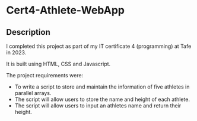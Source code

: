# Cert4-Athlete-WebApp

## Description

I completed this project as part of my IT certificate 4 (programming) at Tafe in 2023.

It is built using HTML, CSS and Javascript.

The project requirements were:
- To write a script to store and maintain the information of five athletes in parallel arrays. 
- The script will allow users to store the name and height of each athlete.
- The script will allow users to input an athletes name and return their height.
